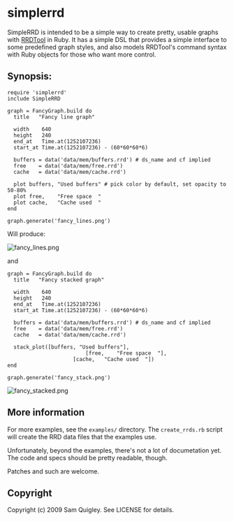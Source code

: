 # simplerrd

SimpleRRD is intended to be a simple way to create pretty, usable graphs
with [RRDTool][rrd] in Ruby. It has a simple DSL that provides a simple
interface to some predefined graph styles, and also models RRDTool's command
syntax with Ruby objects for those who want more control.

[rrd]: http://oss.oetiker.ch/rrdtool/

## Synopsis:

    require 'simplerrd'
    include SimpleRRD
    
    graph = FancyGraph.build do
      title   "Fancy line graph"
    
      width    640
      height   240
      end_at   Time.at(1252107236)
      start_at Time.at(1252107236) - (60*60*60*6)
    
      buffers = data('data/mem/buffers.rrd') # ds_name and cf implied
      free    = data('data/mem/free.rrd')
      cache   = data('data/mem/cache.rrd')
    
      plot buffers, "Used buffers" # pick color by default, set opacity to 50-80%
      plot free,    "Free space  "
      plot cache,   "Cache used  "
    end
    
    graph.generate('fancy_lines.png')

Will produce:

![fancy_lines.png](http://www.emerose.com/files/simplerrd/fancy_lines.png)

and

    graph = FancyGraph.build do
      title   "Fancy stacked graph"
    
      width    640
      height   240
      end_at   Time.at(1252107236)
      start_at Time.at(1252107236) - (60*60*60*6)
    
      buffers = data('data/mem/buffers.rrd') # ds_name and cf implied
      free    = data('data/mem/free.rrd')
      cache   = data('data/mem/cache.rrd')
    
      stack_plot([buffers, "Used buffers"], 
    						 [free,    "Free space  "],
      					 [cache,   "Cache used  "])
    end
    
    graph.generate('fancy_stack.png')

![fancy_stacked.png](http://www.emerose.com/files/simplerrd/fancy_stack.png)

## More information

For more examples, see the `examples/` directory.  The `create_rrds.rb`
script will create the RRD data files that the examples use.

Unfortunately, beyond the examples, there's not a lot of documetation yet.
The code and specs should be pretty readable, though.

Patches and such are welcome.

## Copyright

Copyright (c) 2009 Sam Quigley. See LICENSE for details.
